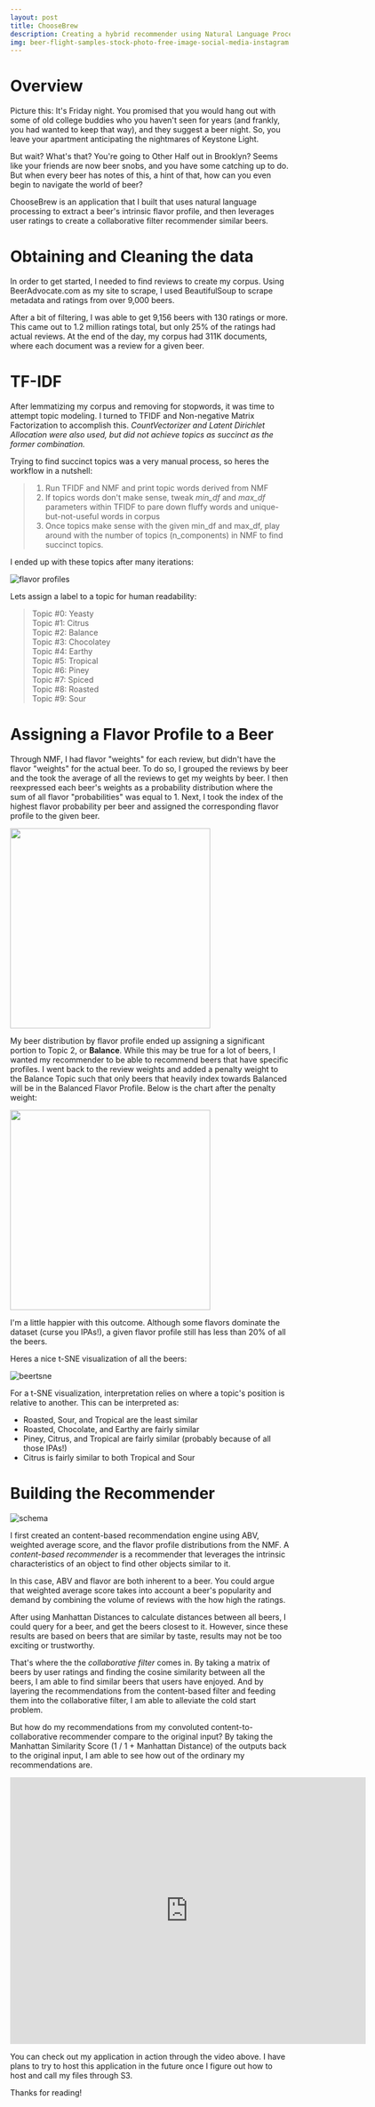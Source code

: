```yaml
---
layout: post
title: ChooseBrew
description: Creating a hybrid recommender using Natural Language Processing and user reviews
img: beer-flight-samples-stock-photo-free-image-social-media-instagram.jpg
---
```


# Overview
Picture this: It's Friday night. You promised that you would hang out with some of old college buddies who you haven't seen for years (and frankly, you had wanted to keep that way), and they suggest a beer night. So, you leave your apartment anticipating the nightmares of Keystone Light.  

But wait? What's that? You're going to Other Half out in Brooklyn? Seems like your friends are now beer snobs, and you have some catching up to do. But when every beer has notes of this, a hint of that, how can you even begin to navigate the world of beer?

ChooseBrew is an application that I built that uses natural language processing to extract a beer's intrinsic flavor profile, and then leverages user ratings to create a collaborative filter recommender similar beers.

# Obtaining and Cleaning the data

In order to get started, I needed to find reviews to create my corpus. Using BeerAdvocate.com as my site to scrape, I used BeautifulSoup to scrape metadata and ratings from over 9,000 beers.  

After a bit of filtering, I was able to get 9,156 beers with 130 ratings or more. This came out to 1.2 million ratings total, but only 25% of the ratings had actual reviews. At the end of the day, my corpus had 311K documents, where each document was a review for a given beer.

# TF-IDF
After lemmatizing my corpus and removing for stopwords, it was time to attempt topic modeling. I turned to TFIDF and Non-negative Matrix Factorization to accomplish this. *CountVectorizer and Latent Dirichlet Allocation were also used, but did not achieve topics as succinct as the former combination.*

Trying to find succinct topics was a very manual process, so heres the workflow in a nutshell:
>1. Run TFIDF and NMF and print topic words derived from NMF
>2. If topics words don't make sense, tweak *min_df* and *max_df* parameters within TFIDF to pare down fluffy words and unique-but-not-useful words in corpus
>3. Once topics make sense with the given min_df and max_df, play around with the number of topics (n_components) in NMF to find succinct topics.

I ended up with these topics after many iterations:

![flavor profiles](/assets/img/flavors.png)

Lets assign a label to a topic for human readability:

>Topic #0: Yeasty  
>Topic #1: Citrus  
>Topic #2: Balance  
>Topic #3: Chocolatey  
>Topic #4: Earthy  
>Topic #5: Tropical    
>Topic #6: Piney  
>Topic #7: Spiced  
>Topic #8: Roasted  
>Topic #9: Sour  

# Assigning a Flavor Profile to a Beer
Through NMF, I had flavor "weights" for each review, but didn't have the flavor "weights" for the actual beer. To do so, I grouped the reviews by beer and the took the average of all the reviews to get my weights by beer. I then  reexpressed each beer's weights as a probability distribution where the sum of all flavor "probabilities" was equal to 1. Next, I took the index of the highest flavor probability per beer and assigned the corresponding flavor profile to the given beer. 


<img src="/assets/img/flavor1.png" width="360px"/>


My beer distribution by flavor profile ended up assigning a significant portion to Topic 2, or **Balance**. While this may be true for a lot of beers, I wanted my recommender to be able to recommend beers that have specific profiles. I went back to the review weights and added a penalty weight to the Balance Topic such that only beers that heavily index towards Balanced will be in the Balanced Flavor Profile. Below is the chart after the penalty weight:

<img src="/assets/img/flavor2.png" width="360px"/>


I'm a little happier with this outcome. Although some flavors dominate the dataset (curse you IPAs!), a given flavor profile still has less than 20% of all the beers.

Heres a nice t-SNE visualization of all the beers:

![beertsne](/assets/img/Beertsne.png)


For a t-SNE visualization, interpretation relies on where a topic's position is relative to another. This can be interpreted as:
* Roasted, Sour, and Tropical are the least similar
* Roasted, Chocolate, and Earthy are fairly similar
* Piney, Citrus, and Tropical are fairly similar (probably because of all those IPAs!)
* Citrus is fairly similar to both Tropical and Sour


# Building the Recommender

![schema](/assets/img/schema.png)

I first created an content-based recommendation engine using ABV, weighted average score, and the flavor profile distributions from the NMF. A *content-based recommender* is a recommender that leverages the intrinsic characteristics of an object to find other objects similar to it. 

In this case, ABV and flavor are both inherent to a beer. You could argue that weighted average score takes into account a beer's popularity and demand by combining the volume of reviews with the how high the ratings.

After using Manhattan Distances to calculate distances between all beers, I could query for a beer, and get the beers closest to it. However, since these results are based on beers that are similar by taste, results may not be too exciting or trustworthy.

That's where the the *collaborative filter* comes in. By taking a matrix of beers by user ratings and finding the cosine similarity between all the beers,  I am able to find similar beers that users have enjoyed. And by layering the recommendations from the content-based filter and feeding them into the collaborative filter, I am able to alleviate the cold start problem.

But how do my recommendations from my convoluted content-to-collaborative recommender compare to the original input? By taking the Manhattan Similarity Score (1 / 1 + Manhattan Distance) of the outputs back to the original input, I am able to see how out of the ordinary my recommendations are.

<iframe src="https://player.vimeo.com/video/278177420" width="640" height="480" frameborder="0" webkitallowfullscreen mozallowfullscreen allowfullscreen></iframe>

You can check out my application in action through the video above. I have plans to try to host this application in the future once I figure out how to host and call my files through S3.

Thanks for reading!
